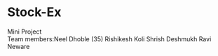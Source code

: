 # Stock-Ex
Mini Project
<br>
Team members:Neel Dhoble (35)
             Rishikesh Koli
             Shrish Deshmukh
             Ravi Neware
